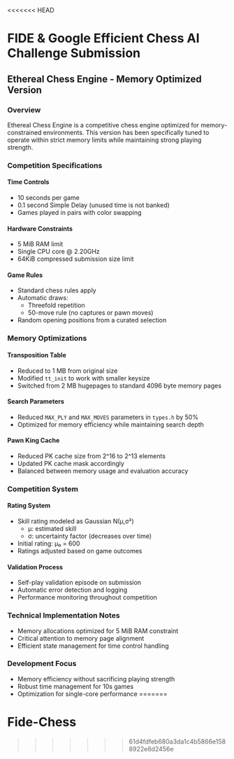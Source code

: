 <<<<<<< HEAD
# FIDE & Google Efficient Chess AI Challenge Submission
## Ethereal Chess Engine - Memory Optimized Version

### Overview
Ethereal Chess Engine is a competitive chess engine optimized for memory-constrained environments. This version has been specifically tuned to operate within strict memory limits while maintaining strong playing strength.

### Competition Specifications

#### Time Controls
- 10 seconds per game
- 0.1 second Simple Delay (unused time is not banked)
- Games played in pairs with color swapping

#### Hardware Constraints
- 5 MiB RAM limit
- Single CPU core @ 2.20GHz
- 64KiB compressed submission size limit

#### Game Rules
- Standard chess rules apply
- Automatic draws:
  - Threefold repetition
  - 50-move rule (no captures or pawn moves)
- Random opening positions from a curated selection

### Memory Optimizations

#### Transposition Table
- Reduced to 1 MB from original size
- Modified `tt_init` to work with smaller keysize
- Switched from 2 MB hugepages to standard 4096 byte memory pages

#### Search Parameters
- Reduced `MAX_PLY` and `MAX_MOVES` parameters in `types.h` by 50%
- Optimized for memory efficiency while maintaining search depth

#### Pawn King Cache
- Reduced PK cache size from 2^16 to 2^13 elements
- Updated PK cache mask accordingly
- Balanced between memory usage and evaluation accuracy

### Competition System

#### Rating System
- Skill rating modeled as Gaussian N(μ,σ²)
  - μ: estimated skill
  - σ: uncertainty factor (decreases over time)
- Initial rating: μ₀ = 600
- Ratings adjusted based on game outcomes

#### Validation Process
- Self-play validation episode on submission
- Automatic error detection and logging
- Performance monitoring throughout competition

### Technical Implementation Notes
- Memory allocations optimized for 5 MiB RAM constraint
- Critical attention to memory page alignment
- Efficient state management for time control handling

### Development Focus
- Memory efficiency without sacrificing playing strength
- Robust time management for 10s games
- Optimization for single-core performance
=======
# Fide-Chess
>>>>>>> 61d4fdfeb680a3da1c4b5866e1588922e8d2456e
